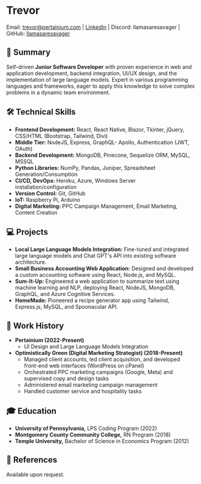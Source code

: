 # Trevor
Email: [trevor@pertainium.com](mailto:trevor@pertainium.com) | [LinkedIn](https://www.linkedin.com/in/trevorhilimire/) | Discord: llamasaresavager | GitHub: [llamasaresavager](https://github.com/llamasaresavager)

## 🎯 Summary
Self-driven **Junior Software Developer** with proven experience in web and application development, backend integration, UI/UX design, and the implementation of large language models. Expert in various programming languages and frameworks, eager to apply this knowledge to solve complex problems in a dynamic team environment.

## 🛠️ Technical Skills
* **Frontend Development:** React, React Native, Blazor, Tkinter, jQuery, CSS/HTML (Bootstrap, Tailwind, Divi)
* **Middle Tier:** NodeJS, Express, GraphQL- Apollo, Authentication (JWT, OAuth)
* **Backend Development:** MongoDB, Pinecone, Sequelize ORM, MySQL, MSSQL
* **Python Libraries:** NumPy, Pandas, Juniper, Spreadsheet Generation/Consumption
* **CI/CD, DevOps:** Heroku, Azure, Windows Server installation/configuration
* **Version Control:** Git, GitHub
* **IoT:** Raspberry Pi, Arduino
* **Digital Marketing:** PPC Campaign Management, Email Marketing, Content Creation

## 💻 Projects
* **Local Large Language Models Integration:** Fine-tuned and integrated large language models and Chat GPT's API into existing software architecture.
* **Small Business Accounting Web Application:** Designed and developed a custom accounting software using React, Node.js, and MySQL.
* **Sum-It-Up:** Engineered a web application to summarize text using machine learning and NLP, deploying React, NodeJS, MongoDB, GraphQL, and Azure Cognitive Services.
* **HomeMade:** Pioneered a recipe generator app using Tailwind, Express.js, MySQL, and Spoonacular API.

## 🏢 Work History
* **Pertainium (2022-Present)**
  * UI Design and Large Language Models Integration
* **Optimistically Green (Digital Marketing Strategist) (2018-Present)**
  * Managed client accounts, led client acquisition, and developed front-end web interfaces (WordPress on cPanel)
  * Orchestrated PPC marketing campaigns (Google, Meta) and supervised copy and design tasks
  * Administered email marketing campaign management
  * Handled customer service and hospitality tasks

## 🎓 Education
* **University of Pennsylvania,** LPS Coding Program (2022)
* **Montgomery County Community College,** RN Program (2018)
* **Temple University,** Bachelor of Science in Economics Program (2012)

## 📝 References
Available upon request.
